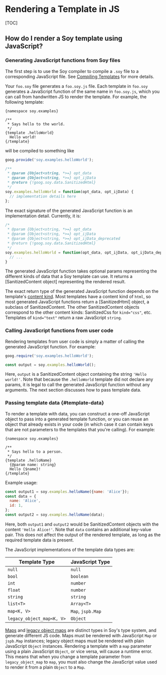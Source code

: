 # Rendering a Template in JS

[TOC]

## How do I render a Soy template using JavaScript?

### Generating JavaScript functions from Soy files

The first step is to use the Soy compiler to compile a `.soy` file to a
corresponding JavaScript file.
 See
[Compiling Templates](dir.md) for more details.

Your `foo.soy` file generates a `foo.soy.js` file. Each template in `foo.soy`
generates a JavaScript function of the same name in `foo.soy.js`, which you can
call from handwritten JS to render the template. For example, the following
template:

```soy
{namespace soy.examples}

/**
 * Says hello to the world.
 */
{template .helloWorld}
  Hello world!
{/template}
```

will be compiled to something like

```js
goog.provide('soy.examples.helloWorld');

/**
 * @param {Object<string, *>=} opt_data
 * @param {Object<string, *>=} opt_ijData
 * @return {!goog.soy.data.SanitizedHtml}
 */
soy.examples.helloWorld = function(opt_data, opt_ijData) {
  // implementation details here
};
```

The exact signature of the generated JavaScript function is an implementation
detail. Currently, it is:

```js
/*
 * @param {Object<string, *>=} opt_data
 * @param {Object<string, *>=} opt_ijData
 * @param {Object<string, *>=} opt_ijData_deprecated
 * @return {!goog.soy.data.SanitizedHtml}
 */
soy.examples.helloWorld = function(opt_data, opt_ijData, opt_ijData_deprecated) {
  // ...
}
```


The generated JavaScript function takes optional params representing the
different kinds of data that a Soy template can use. It returns a
[SanitizedContent
object]
representing the rendered result.

The exact return type of the generated JavaScript function depends on the
template's [content kind](security#content_kinds). Most templates have a content
kind of `html`, so most generated JavaScript functions return a
[SanitizedHtml]
object, a subclass of SanitizedContent. The other SanitizedContent objects
correspond to the other content kinds: SanitizedCss for `kind="css"`, etc.
Templates of `kind="text"` return a raw JavaScript `string`.

### Calling JavaScript functions from user code

Rendering templates from user code is simply a matter of calling the generated
JavaScript function. For example:

```js
goog.require('soy.examples.helloWorld');

const output = soy.examples.helloWorld();
```

Here, `output` is a SanitizedContent object containing the string `'Hello
world!'`. Note that because the `.helloWorld` template did not declare any
params, it is legal to call the generated JavaScript function without any
arguments. The next section discusses how to pass template data.

### Passing template data {#template-data}

To render a template with data, you can construct a one-off JavaScript object to
pass into a generated template function, or you can reuse an object that already
exists in your code (in which case it can contain keys that are not parameters
to the templates that you're calling). For example:

```soy
{namespace soy.examples}

/**
 * Says hello to a person.
 */
{template .helloName}
  {@param name: string}
  Hello {$name}!
{/template}
```

Example usage:

```js
const output1 = soy.examples.helloName({name: 'Alice'});
const data = {
  name: 'Alice',
  id: 1,
};
const output2 = soy.examples.helloName(data);
```

Here, both `output1` and `output2` would be SanitizedContent objects with the
content `'Hello Alice!'`. Note that `data` contains an additional key-value
pair. This does not affect the output of the rendered template, as long as the
required template data is present.

The JavaScript implementations of the template data types are:

Template Type             | JavaScript Type
------------------------- | -----------------
`null`                    | `null`
`bool`                    | `boolean`
`int`                     | `number`
`float`                   | `number`
`string`                  | `string`
`list<T>`                 | `Array<T>`
`map<K, V>`               | `Map`, `jspb.Map`
`legacy_object_map<K, V>` | `Object`

[Maps](../reference/types#map) and [legacy object
maps](../reference/types#legacy_object_map) are distinct types in Soy's type
system, and generate different JS code. Maps must be rendered with JavaScript
`Map` or `jspb.Map` instances; legacy object maps must be rendered with plain
JavaScript `Object` instances. Rendering a template with a `map` parameter using
a plain JavaScript `Object`, or vice versa, will cause a runtime error. This
means that when you change a template parameter from `legacy_object_map` to
`map`, you must also change the JavaScript value used to render it from a plain
`Object` to a `Map`.

